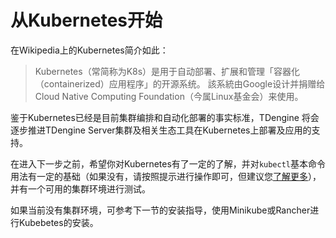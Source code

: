 # 从Kubernetes开始

在Wikipedia上的Kubernetes简介如此：

> Kubernetes（常简称为K8s）是用于自动部署、扩展和管理「容器化（containerized）应用程序」的开源系统。 該系統由Google设计并捐赠给Cloud Native Computing Foundation（今属Linux基金会）来使用。

鉴于Kubernetes已经是目前集群编排和自动化部署的事实标准，TDengine 将会逐步推进TDengine Server集群及相关生态工具在Kubernetes上部署及应用的支持。

在进入下一步之前，希望你对Kubernetes有了一定的了解，并对`kubectl`基本命令用法有一定的基础（如果没有，请按照提示进行操作即可，但建议您[了解更多](https://kubernetes.io/docs/home/)），并有一个可用的集群环境进行测试。

如果当前没有集群环境，可参考下一节的安装指导，使用Minikube或Rancher进行Kubebetes的安装。

